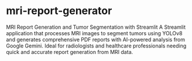 # mri-report-generator
MRI Report Generation and Tumor Segmentation with Streamlit  A Streamlit application that processes MRI images to segment tumors using YOLOv8 and generates comprehensive PDF reports with AI-powered analysis from Google Gemini. Ideal for radiologists and healthcare professionals needing quick and accurate report generation from MRI data.
